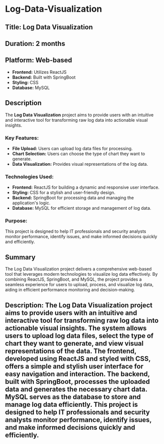 # Log-Data-Visualization

## **Title:** Log Data Visualization

## **Duration:** 2 months 

## **Platform:** Web-based
- **Frontend:** Utilizes ReactJS
- **Backend:** Built with SpringBoot
- **Styling:** CSS
- **Database:** MySQL

## **Description**
The **Log Data Visualization** project aims to provide users with an intuitive and interactive tool for transforming raw log data into actionable visual insights. 

### **Key Features:**
- **File Upload:** Users can upload log data files for processing.
- **Chart Selection:** Users can choose the type of chart they want to generate.
- **Data Visualization:** Provides visual representations of the log data.

### **Technologies Used:**
- **Frontend:** ReactJS for building a dynamic and responsive user interface.
- **Styling:** CSS for a stylish and user-friendly design.
- **Backend:** SpringBoot for processing data and managing the application's logic.
- **Database:** MySQL for efficient storage and management of log data.

### **Purpose:**
This project is designed to help IT professionals and security analysts monitor performance, identify issues, and make informed decisions quickly and efficiently.

## **Summary**
The Log Data Visualization project delivers a comprehensive web-based tool that leverages modern technologies to visualize log data effectively. By combining ReactJS, SpringBoot, and MySQL, the project provides a seamless experience for users to upload, process, and visualize log data, aiding in efficient performance monitoring and decision-making.

## **Description:** The Log Data Visualization project aims to provide users with an intuitive and interactive tool for transforming raw log data into actionable visual insights. The system allows users to upload log data files, select the type of chart they want to generate, and view visual representations of the data. The frontend, developed using ReactJS and styled with CSS, offers a simple and stylish user interface for easy navigation and interaction. The backend, built with SpringBoot, processes the uploaded data and generates the necessary chart data. MySQL serves as the database to store and manage log data efficiently. This project is designed to help IT professionals and security analysts monitor performance, identify issues, and make informed decisions quickly and efficiently.
